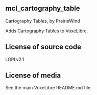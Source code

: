 mcl_cartography_table
-------------------
Cartography Tables, by PrairieWind

Adds Cartography Tables to VoxeLibre.

License of source code
----------------------
LGPLv2.1

License of media
----------------
See the main VoxeLibre README.md file.
